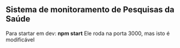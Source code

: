## Sistema de monitoramento de Pesquisas da Saúde

Para startar em dev: **npm start**
Ele roda na porta 3000, mas isto é modificável
